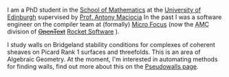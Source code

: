 I am a PhD student in the
[School of Mathematics](https://www.maths.ed.ac.uk/)
at the
[University of Edinburgh](https://www.ed.ac.uk/)
supervised by
[Prof. Antony Maciocia](https://www.ed.ac.uk/profile/antony-maciocia)
In the past I was a software engineer on the compiler team at (formally)
[Micro Focus](https://www.opentext.com/microfocus)
(now the
<abbr title="Application Modernisation and Connectivity (moving COBOL applications off mainframes)">
AMC
</abbr> division of
~~[OpenText](https://www.opentext.com/)~~
[Rocket Software](https://www.rocketsoftware.com/)
).

I study walls on Bridgeland stability conditions for complexes of coherent
sheaves on Picard Rank 1 surfaces and threefolds.
This is an area of Algebraic Geometry.
At the moment, I'm interested in automating methods for finding walls, find out more
about this on the
[Pseudowalls page](pseudowalls).
